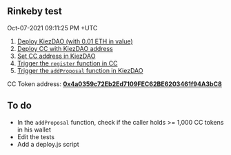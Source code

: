 ## Rinkeby test

Oct-07-2021 09:11:25 PM +UTC 

1. [Deploy KiezDAO (with 0.01 ETH in value)](https://rinkeby.etherscan.io/tx/0x719ac0a99866842baf23e5bfc25bfc6b8969f174cf8fb7897230f550b9ee3754)
2. [Deploy CC with KiezDAO address](https://rinkeby.etherscan.io/tx/0xb448534a12f0cab88746fb9b1e056aa627fafc820ce2d89fe456eb04b0aede20)
3. [Set CC address in KiezDAO](https://rinkeby.etherscan.io/tx/0xb448534a12f0cab88746fb9b1e056aa627fafc820ce2d89fe456eb04b0aede20)
4. [Trigger the `register` function in CC](https://rinkeby.etherscan.io/tx/0x8ac350dbb42c642c34c66bb5405fac355c321ee4f3980d783e4a732b04aa89bd)
4. [Trigger the `addProposal` function in KiezDAO](https://rinkeby.etherscan.io/tx/0x10414be447d252204b71c2c57f083d9296c098b49a2132a0f747c010373e0a3a)

CC Token address: **[0x4a0359c72Eb2Ed7109FEC62BE6203461f94A3bC8](https://rinkeby.etherscan.io/token/0x4a0359c72eb2ed7109fec62be6203461f94a3bc8)**

## To do

- In the `addProposal` function, check if the caller holds >= 1,000 CC tokens in his wallet
- Edit the tests
- Add a deploy.js script
